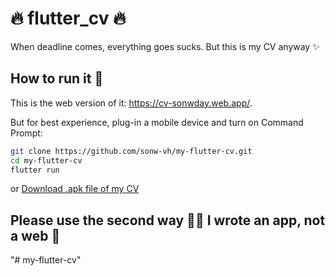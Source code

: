# 🔥 flutter_cv 🔥

When deadline comes, everything goes sucks. But this is my CV anyway ✨

## How to run it 🏃

This is the web version of it: https://cv-sonwday.web.app/.

But for best experience, plug-in a mobile device and turn on Command Prompt:
```sh
git clone https://github.com/sonw-vh/my-flutter-cv.git
cd my-flutter-cv
flutter run
```
or [Download .apk file of my CV](https://drive.google.com/file/d/1D_aEfo1Xvk2yLNHNOFYdMCCSrwgHEmdz/view?usp=share_link)

## Please use the second way 💪😔 I wrote an app, not a web 📱
"# my-flutter-cv" 
